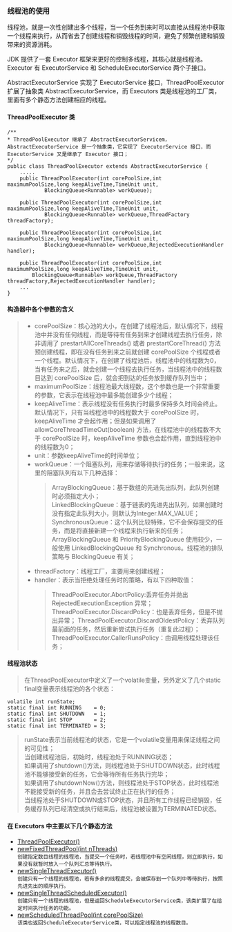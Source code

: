 ### 线程池的使用

线程池，就是一次性创建出多个线程，当一个任务到来时可以直接从线程池中获取一个线程来执行，从而省去了创建线程和销毁线程的时间，避免了频繁创建和销毁带来的资源消耗。<br/>

JDK 提供了一套 Executor 框架来更好的控制多线程，其核心就是线程池。Executor 有 ExecutorService 和 ScheduleExecutorService 两个子接口。<br/>

AbstractExecutorService 实现了 ExecutorService 接口，ThreadPoolExecutor 扩展了抽象类 AbstractExecutorService，而 Executors 类是线程池的工厂类，里面有多个静态方法创建相应的线程。<br/>

#### ThreadPoolExecutor 类 <br/>
```
/**
* ThreadPoolExecutor 继承了 AbstractExecutorServicem，AbstractExecutorService 是一个抽象类，它实现了 ExecutorService 接口，而 ExecutorService 又是继承了 Executor 接口；
*/
public class ThreadPoolExecutor extends AbstractExecutorService {
    .....
    public ThreadPoolExecutor(int corePoolSize,int maximumPoolSize,long keepAliveTime,TimeUnit unit,
            BlockingQueue<Runnable> workQueue);
 
    public ThreadPoolExecutor(int corePoolSize,int maximumPoolSize,long keepAliveTime,TimeUnit unit,
            BlockingQueue<Runnable> workQueue,ThreadFactory threadFactory);
 
    public ThreadPoolExecutor(int corePoolSize,int maximumPoolSize,long keepAliveTime,TimeUnit unit,
            BlockingQueue<Runnable> workQueue,RejectedExecutionHandler handler);
 
    public ThreadPoolExecutor(int corePoolSize,int maximumPoolSize,long keepAliveTime,TimeUnit unit,
        BlockingQueue<Runnable> workQueue,ThreadFactory threadFactory,RejectedExecutionHandler handler);
    ...
}
```
#### 构造器中各个参数的含义
> * corePoolSize：核心池的大小，在创建了线程池后，默认情况下，线程池中并没有任何线程，而是等待有任务到来才创建线程去执行任务，除非调用了 prestartAllCoreThreads() 或者 prestartCoreThread() 方法预创建线程，即在没有任务到来之前就创建 corePoolSize 个线程或者一个线程。默认情况下，在创建了线程池后，线程池中的线程数为0，当有任务来之后，就会创建一个线程去执行任务，当线程池中的线程数目达到 corePoolSize 后，就会把到达的任务放到缓存队列当中；
> * maximumPoolSize：线程池最大线程数，这个参数也是一个非常重要的参数，它表示在线程池中最多能创建多少个线程；
> * keepAliveTime：表示线程没有任务执行时最多保持多久时间会终止。默认情况下，只有当线程池中的线程数大于 corePoolSize 时，keepAliveTime 才会起作用；但是如果调用了 allowCoreThreadTimeOut(boolean) 方法，在线程池中的线程数不大于 corePoolSize 时，keepAliveTime 参数也会起作用，直到线程池中的线程数为0；
> * unit：参数keepAliveTime的时间单位；
> * workQueue：一个阻塞队列，用来存储等待执行的任务；一般来说，这里的阻塞队列有以下几种选择：
>   > ArrayBlockingQueue：基于数组的先进先出队列，此队列创建时必须指定大小；<br/>
      LinkedBlockingQueue：基于链表的先进先出队列，如果创建时没有指定此队列大小，则默认为Integer.MAX_VALUE；<br/>
      SynchronousQueue：这个队列比较特殊，它不会保存提交的任务，而是将直接新建一个线程来执行新来的任务；<br/>
      ArrayBlockingQueue 和 PriorityBlockingQueue 使用较少，一般使用 LinkedBlockingQueue 和 Synchronous。线程池的排队策略与 BlockingQueue 有关；
> * threadFactory：线程工厂，主要用来创建线程；
> * handler：表示当拒绝处理任务时的策略，有以下四种取值：
>   > ThreadPoolExecutor.AbortPolicy:丢弃任务并抛出 RejectedExecutionException 异常；
      ThreadPoolExecutor.DiscardPolicy：也是丢弃任务，但是不抛出异常；
      ThreadPoolExecutor.DiscardOldestPolicy：丢弃队列最前面的任务，然后重新尝试执行任务（重复此过程）；
      ThreadPoolExecutor.CallerRunsPolicy：由调用线程处理该任务；

#### 线程池状态
> 在ThreadPoolExecutor中定义了一个volatile变量，另外定义了几个static final变量表示线程池的各个状态：
```
volatile int runState;
static final int RUNNING    = 0;
static final int SHUTDOWN   = 1;
static final int STOP       = 2;
static final int TERMINATED = 3;
```
> runState表示当前线程池的状态，它是一个volatile变量用来保证线程之间的可见性；<br/>
  当创建线程池后，初始时，线程池处于RUNNING状态；<br/>
  如果调用了shutdown()方法，则线程池处于SHUTDOWN状态，此时线程池不能够接受新的任务，它会等待所有任务执行完毕；<br/>
  如果调用了shutdownNow()方法，则线程池处于STOP状态，此时线程池不能接受新的任务，并且会去尝试终止正在执行的任务；<br/>
  当线程池处于SHUTDOWN或STOP状态，并且所有工作线程已经销毁，任务缓存队列已经清空或执行结束后，线程池被设置为TERMINATED状态。

#### 在 Executors 中主要以下几个静态方法
* [ThreadPoolExecutor()](https://github.com/laofeijunfeng/demo/tree/master/src/main/java/com/linjunfeng/demo/thread/threadPool/demo1)<br/>
* [newFixedThreadPool(int nThreads)](https://github.com/laofeijunfeng/demo/tree/master/src/main/java/com/linjunfeng/demo/thread/threadPool/demo2)<br/>
`创建指定数目线程的线程池，当提交一个任务时，若线程池中有空闲线程，则立即执行，如果没有就暂时放入一个队列汇总等待执行。`
* [newSingleThreadExecutor()]()<br/>
`创建只有一个线程的线程池，若有多余的线程提交，会被保存到一个队列中等待执行，按照先进先出的顺序执行。`
* [newSingleThreadScheduledExecutor()]()<br/>
`创建只有一个线程的线程池，但是返回ScheduleExecutorService类，该类扩展了在给定时间执行任务的功能。`
* [newScheduledThreadPool(int corePoolSize)]()<br/>
`该类也返回ScheduleExecutorService类，可以指定线程池的线程数目。`
